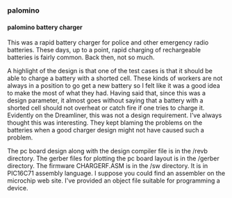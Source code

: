### palomino
#### palomino battery charger

This was a rapid battery charger for police and other emergency radio batteries. These days, up to a point, rapid charging of rechargeable batteries is fairly common. Back then, not so much.

A highlight of the design is that one of the test cases is that it should be able to charge a battery with a shorted cell. These kinds of workers are not always in a position to go get a new battery so I felt like it was a good idea to make the most of what they had. Having said that, since this was a design parameter, it almost goes without saying that a battery with a shorted cell should not overheat or catch fire if one tries to charge it. Evidently on the Dreamliner, this was not a design requirement. I've always thought this was interesting. They kept blaming the problems on the batteries when a good charger design might not have caused such a problem.

The pc board design along with the design compiler file is in the /revb directory.
The gerber files for plotting the pc board layout is in the /gerber directory.
The firmware CHARGERF.ASM is in the /sw directory. It is in PIC16C71 assembly language. I suppose you could find an assembler on the microchip web site. I've provided an object file suitable for programming a device.
